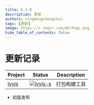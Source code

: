 ```yaml
---
title: 0.1.0
description: 更新
authors: ningmengchongshui
tags: [更新]
image: https://i.imgur.com/mErPwqL.png
hide_table_of_contents: false
---
```


# 更新记录

| Project | Status                | Description  |
| ------- | --------------------- | ------------ |
| [lvyjs] | [![lvyjs-s]][lvyjs-p] | 打包构建工具 |

[lvyjs]: https://github.com/lvyjs/core
[lvyjs-s]: https://img.shields.io/npm/v/lvyjs.svg
[lvyjs-p]: https://www.npmjs.com/package/lvyjs

- 初版发布
